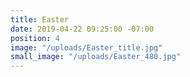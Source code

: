 ```yaml
---
title: Easter
date: 2019-04-22 09:25:00 -07:00
position: 4
image: "/uploads/Easter_title.jpg"
small_image: "/uploads/Easter_480.jpg"
---
```


